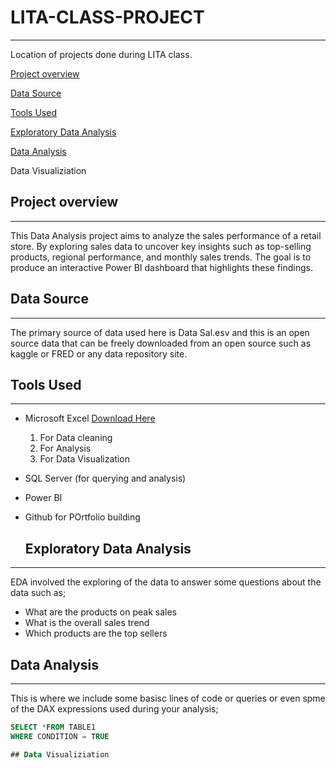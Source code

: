 # LITA-CLASS-PROJECT
---
Location of projects done during LITA class.

[Project overview](#project-overview)

[Data Source](#data-source)

[Tools Used](#tools-used)

[Exploratory Data Analysis](#exploratory-data-analysis)

[Data Analysis](#data-analysis)

Data Visualiziation

## Project overview
---
This Data Analysis project aims to analyze the sales performance of a retail store. 
By exploring sales data to uncover key insights such as top-selling products, regional 
performance, and monthly sales trends. The goal is to produce an interactive Power BI 
dashboard that highlights these findings.

## Data Source
---
The primary source of data used here is Data Sal.esv and this is an open source data that can be freely downloaded from an open source such as kaggle or FRED or any data repository site.

## Tools Used
---
- Microsoft Excel [Download Here](https://www.google.com/search?q=download+microsoft+excel+2021+free&oq=download+microsoft+excel&gs_lcrp=EgZjaHJvbWUqBwgDEAAYgAQyDAgAEEUYORixAxiABDIHCAEQABiABDIHCAIQABiABDIHCAMQABiABDIHCAQQABiABDIHCAUQABiABDIHCAYQABiABDIHCAcQABiABDIHCAgQABiABDIHCAkQABiABNIBCTE4OTczajBqN6gCCLACAQ&sourceid=chrome&ie=UTF-8)
  1. For Data cleaning
  2. For Analysis
  3. For Data Visualization
     
- SQL Server (for querying and analysis)     
- Power BI
- Github for POrtfolio building

  ## Exploratory Data Analysis
---
  EDA involved the exploring of the data to answer some questions about the data such as;

  - What are the products on peak sales
  - What is the overall sales trend
  - Which products are the top sellers
 
  ## Data Analysis
  ---
  This is where we include some basisc lines of code or queries or even spme of the DAX expressions used during your analysis;
  ```SQL
  SELECT *FROM TABLE1
  WHERE CONDITION = TRUE

## Data Visualiziation

